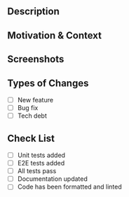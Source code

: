 ## Description

<!-- Add a description of your changes here -->

## Motivation & Context

<!-- Link to Trello tile, Github issue etc -->

## Screenshots

<!-- Add any screenshots showing your changes -->

## Types of Changes

<!-- Check all that apply -->

- [ ] New feature
- [ ] Bug fix
- [ ] Tech debt

## Check List

<!-- check all that apply (where appropriate) -->

- [ ] Unit tests added
- [ ] E2E tests added
- [ ] All tests pass
- [ ] Documentation updated
- [ ] Code has been formatted and linted
